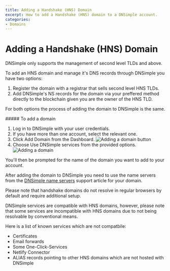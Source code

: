 ```yaml
---
title: Adding a Handshake (HNS) Domain
excerpt: How to add a Handshake (HNS) domain to a DNSimple account.
categories:
- Domains
---
```


# Adding a Handshake (HNS) Domain

<note>
DNSimple only supports the management of second level TLDs and above.
</note>

To add an HNS domain and manage it's DNS records through DNSimple you have two options:

1. Register the domain with a registrar that sells second level HNS TLDs.
2. Add DNSimple's NS records for the domain via your preffered method directly to the blockchain given you are the owner of the HNS TLD.

For both options the process of adding the domain to DNSimple is the same.

<div class="section-steps" markdown="1">
##### To add a domain

1.  Log in to DNSimple with your user credentials.
1.  If you have more than one account, select the relevant one.
1.  Click <label>Add Domain</label> from the Dashboard.
  ![Adding a domain button](/files/add-a-domain.png)
1.  Choose <label>Use DNSimple services</label> from the provided options.
  ![Adding a domain](/files/adding-a-domain.png)

You'll then be prompted for the name of the domain you want to add to your account.

After adding the domain to DNSimple you need to use the name servers from the [DNSimple name servers](/articles/dnsimple-nameservers) support article for your domain.
</div>

<note>
Please note that handshake domains do not resolve in regular browsers by default and require additional setup.

DNSimple services are compatible with HNS domains, however, please note that some services are incompatible with HNS domains due to not being resolvable by conventional means.

Here is a list of known services which are not compatbile:

* Certificates
* Email forwards
* Some One-Click-Services
* Netlify Connector
* ALIAS records pointing to other HNS domains which are not hosted with DNSimple
</note>
